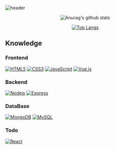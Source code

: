 ![header](https://capsule-render.vercel.app/api?type=wave&color=66ccff&animation=twinkling&height=180&text=Welcome)

<div align = center>

![Anurag's github stats](https://github-readme-stats.vercel.app/api?username=yongsoocho&show_icons=true&theme=gradient&include_all_commits=true)

</div>

<div align = center>
  
[![Top Langs](https://github-readme-stats.vercel.app/api/top-langs/?username=yongsoocho&layout=compact)](https://github.com/anuraghazra/github-readme-stats)

</div>

## Knowledge
### Frontend
[![HTML5](https://img.shields.io/badge/-HTML5-E34F26?style=flat-square&logo=html5&logoColor=white&link=https://github.com/carlosstenzel/)](https://github.com/carlosstenzel/)
[![CSS3](https://img.shields.io/badge/-CSS3-1572B6?style=flat-square&logo=css3&link=https://github.com/carlosstenzel/)](https://github.com/carlosstenzel/)
[![JavaScript](https://img.shields.io/badge/-JavaScript-yellow?style=flat-square&logoColor=white&logo=javascript&link=https://github.com/carlosstenzel/)](https://github.com/carlosstenzel/)
[![Vue.js](https://img.shields.io/badge/-Vue.js-4FC08D?style=flat-square&logo=Vue.js&logoColor=white&link=https://github.com/carlosstenzel/)](https://github.com/carlosstenzel/)

### Backend
[![Nodejs](https://img.shields.io/badge/-Nodejs-339933?style=flat-square&logo=Node.js&logoColor=white&link=https://github.com/carlosstenzel/)](https://github.com/carlosstenzel/)
[![Express](https://img.shields.io/badge/-Express-000000?style=flat-square&logo=Node.js&logoColor=white&link=https://github.com/carlosstenzel/)](https://github.com/carlosstenzel/)

### DataBase
[![MongoDB](https://img.shields.io/badge/-MongoDB-47A248?style=flat-square&logo=mongodb&logoColor=white&link=https://github.com/carlosstenzel/)](https://github.com/carlosstenzel/)
[![MySQL](https://img.shields.io/badge/-MySQL-4479A1?style=flat-square&logo=mongodb&logoColor=white&link=https://github.com/carlosstenzel/)](https://github.com/carlosstenzel/)

### Todo
[![React](https://img.shields.io/badge/-React-61DAFB?style=flat-square&logo=react&logoColor=white&link=https://github.com/carlosstenzel/)](https://github.com/carlosstenzel/)
